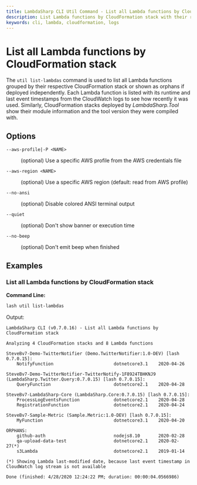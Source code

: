 ```yaml
---
title: LambdaSharp CLI Util Command - List all Lambda functions by CloudFormation stack
description: List Lambda functions by CloudFormation stack with their runtime and last used date
keywords: cli, lambda, cloudformation, logs
---
```

# List all Lambda functions by CloudFormation stack

The `util list-lambdas` command is used to list all Lambda functions grouped by their respective CloudFormation stack or shown as orphans if deployed independently. Each Lambda function is listed with its runtime and last event timestamps from the CloudWatch logs to see how recently it was used. Similarly, CloudFormation stacks deployed by _LambdaSharp.Tool_ show their module information and the tool version they were compiled with.

## Options

<dl>

<dt><code>--aws-profile|-P &lt;NAME&gt;</code></dt>
<dd>

(optional) Use a specific AWS profile from the AWS credentials file
</dd>

<dt><code>--aws-region &lt;NAME&gt;</code></dt>
<dd>

(optional) Use a specific AWS region (default: read from AWS profile)
</dd>

<dt><code>--no-ansi</code></dt>
<dd>

(optional) Disable colored ANSI terminal output
</dd>

<dt><code>--quiet</code></dt>
<dd>

(optional) Don't show banner or execution time
</dd>

<dt><code>--no-beep</code></dt>
<dd>

(optional) Don't emit beep when finished
</dd>

</dl>

## Examples

### List all Lambda functions by CloudFormation stack

__Command Line:__
```bash
lash util list-lambdas
```

Output:
```
LambdaSharp CLI (v0.7.0.16) - List all Lambda functions by CloudFormation stack

Analyzing 4 CloudFormation stacks and 8 Lambda functions

SteveBv7-Demo-TwitterNotifier (Demo.TwitterNotifier:1.0-DEV) [lash 0.7.0.15]:
    NotifyFunction                       dotnetcore3.1    2020-04-26

SteveBv7-Demo-TwitterNotifier-TwitterNotify-1F8924TBHKNJ9 (LambdaSharp.Twitter.Query:0.7.0.15) [lash 0.7.0.15]:
    QueryFunction                        dotnetcore2.1    2020-04-28

SteveBv7-LambdaSharp-Core (LambdaSharp.Core:0.7.0.15) [lash 0.7.0.15]:
    ProcessLogEventsFunction             dotnetcore2.1    2020-04-28
    RegistrationFunction                 dotnetcore2.1    2020-04-24

SteveBv7-Sample-Metric (Sample.Metric:1.0-DEV) [lash 0.7.0.15]:
    MyFunction                           dotnetcore3.1    2020-04-20

ORPHANS:
    github-auth                          nodejs8.10       2020-02-28
    qa-upload-data-test                  dotnetcore2.1    2020-02-27(*)
    s3Lambda                             dotnetcore2.1    2019-01-14

(*) Showing Lambda last-modified date, because last event timestamp in CloudWatch log stream is not available

Done (finished: 4/28/2020 12:24:22 PM; duration: 00:00:04.0566986)
```
